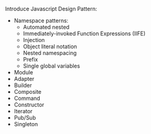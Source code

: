 Introduce Javascript Design Pattern:
- Namespace patterns:
  - Automated nested
  - Immediately-invoked Function Expressions (IIFE)
  - Injection
  - Object literal notation
  - Nested namespacing
  - Prefix
  - Single global variables
- Module
- Adapter
- Builder
- Composite
- Command
- Constructor
- Iterator
- Pub/Sub
- Singleton
